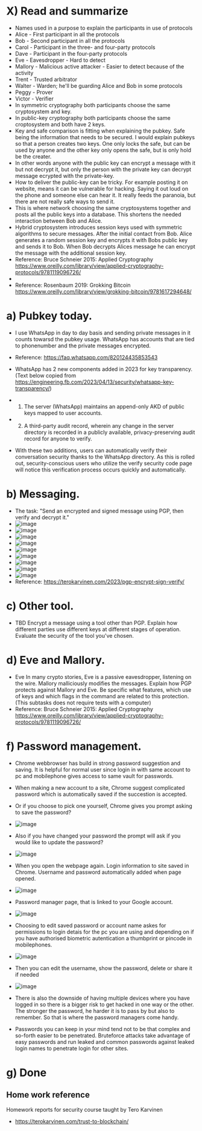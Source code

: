 # X) Read and summarize
- Names used in a purpose to explain the participants in use of protocols
- Alice - First participant in all the protocols
- Bob - Second participant in all the protocols
- Carol - Participant in the three- and four-party protocols
- Dave - Participant in the four-party protocols
- Eve - Eavesdropper - Hard to detect
- Mallory - Malicious active attacker - Easier to detect because of the activity
- Trent - Trusted arbitrator
- Walter - Warden; he'll be guarding Alice and Bob in some protocols
- Peggy - Prover
- Victor - Verifier
- In symmetric cryptography both participants choose the same cryptosystem and key.
- In public-key cryptography both participants choose the same croptosystem and both have 2 keys.
- Key and safe comparison is fitting when explaining the pubkey. Safe being the information that needs to be secured. I would explain pubkeys so that a person creates two keys. One only locks the safe, but can be used by anyone and the other key only opens the safe, but is only hold be the creater.
- In other words anyone with the public key can encrypt a message with it but not decrypt it, but only the person with the private key can decrypt message ecrypted with the private-key.
- How to deliver the public-key can be tricky. For example posting it on website, means it can be vulnerable for hacking. Saying it out loud on the phone and someone else can hear it. It really feeds the paranoia, but there are not really safe ways to send it.
- This is where network choosing the same cryptosystems together and posts all the public keys into a database. This shortens the needed interaction between Bob and Alice.
- Hybrid cryptosystem introduces session keys used with symmetric algorithms to secure messages. After the initial contact from Bob. Alice generates a random session key and encrypts it with Bobs public key and sends it to Bob. When Bob decrypts Alices message he can encrypt the message with the additional session key.
- Reference: Bruce Schneier 2015: Applied Cryptography https://www.oreilly.com/library/view/applied-cryptography-protocols/9781119096726/
- 
- Reference: Rosenbaum 2019: Grokking Bitcoin https://www.oreilly.com/library/view/grokking-bitcoin/9781617294648/


# a) Pubkey today.
- I use WhatsApp in day to day basis and sending private messages in it counts towarsd the pubkey usage. WhatsApp has accounts that are tied to phonenumber and the private messages encrypted.
- Reference: https://faq.whatsapp.com/820124435853543

- WhatsApp has 2 new components added in 2023 for key transparency. (Text below copied from https://engineering.fb.com/2023/04/13/security/whatsapp-key-transparency/)
- 1. The server (WhatsApp) maintains an append-only AKD of public keys mapped to user accounts.
- 2. A third-party audit record, wherein any change in the server directory is recorded in a publicly available, privacy-preserving audit record for anyone to verify.
- With these two additions, users can automatically verify their conversation security thanks to the WhatsApp directory. As this is rolled out, security-conscious users who utilize the verify security code page will notice this verification process occurs quickly and automatically.

# b) Messaging.
- The task: "Send an encrypted and signed message using PGP, then verify and decrypt it."
- ![image](https://github.com/user-attachments/assets/2308bb3c-19f1-4d53-8997-d7b00f58bbaa)
- ![image](https://github.com/user-attachments/assets/19b9e3a0-80b0-4f38-9a66-afa89b37f994)
- ![image](https://github.com/user-attachments/assets/82435903-280c-4a3a-81a9-50e5207ccd3d)
- ![image](https://github.com/user-attachments/assets/47128d30-d8d5-48ec-861e-67bbdd8e73dc)
- ![image](https://github.com/user-attachments/assets/7a3993f1-9449-490e-9576-cf0462c51914)
- ![image](https://github.com/user-attachments/assets/fa4f626b-608b-47d7-84c8-8ce01bbec794)
- ![image](https://github.com/user-attachments/assets/00578baa-b161-42c9-8c38-669cdfc1538e)
- ![image](https://github.com/user-attachments/assets/a7156898-6cae-4f8c-836c-2dee0c9039e2)
- ![image](https://github.com/user-attachments/assets/93d9f2e5-4b1a-450b-b90b-bc08fe1eb768)
- Reference: https://terokarvinen.com/2023/pgp-encrypt-sign-verify/

# c) Other tool.
- TBD
Encrypt a message using a tool other than PGP.
Explain how different parties use different keys at different stages of operation.
Evaluate the security of the tool you've chosen.

# d) Eve and Mallory.
- Eve 
In many crypto stories, Eve is a passive eavesdropper, listening on the wire. Mallory malliciously modifies the messages.
Explain how PGP protects against Mallory and Eve. Be specific what features, which use of keys and which flags in the command are related to this protection.
(This subtasks does not require tests with a computer)
- Reference: Bruce Schneier 2015: Applied Cryptography https://www.oreilly.com/library/view/applied-cryptography-protocols/9781119096726/

# f) Password management.
- Chrome webbrowser has build in strong password suggestion and saving. It is helpful for normal user since login in with same account to pc and mobilephone gives access to same vault for passwords.
- When making a new account to a site, Chrome suggest complicated password which is automatically saved if the succestion is accepted.
- Or if you choose to pick one yourself, Chrome gives you prompt asking to save the password?
- ![image](https://github.com/user-attachments/assets/9e7f312c-7674-455a-862c-47e38af96f8b)
- Also if you have changed your password the prompt will ask if you would like to update the password?
- ![image](https://github.com/user-attachments/assets/df81ddcc-3373-43e4-8c03-e08190c5a2d7)
- When you open the webpage again. Login information to site saved in Chrome. Username and password automatically added when page opened.
- ![image](https://github.com/user-attachments/assets/c41fadac-823e-4583-b170-85874f22a5fa)
- Password manager page, that is linked to your Google account.
- ![image](https://github.com/user-attachments/assets/6f9a3160-44f6-4432-b73a-e833e2cd90f3)
- Choosing to edit saved password or account name askes for permissions to login detais for the pc you are using and depending on if you have authorised biometric autentication a thumbprint or pincode in mobilephones.
- ![image](https://github.com/user-attachments/assets/b50fd36a-f021-4e08-bac0-721edb63e170)
- Then you can edit the username, show the password, delete or share it if needed
- ![image](https://github.com/user-attachments/assets/e21f1aed-e806-4b41-a851-83003221d305)

- There is also the downside of having multiple devices where you have logged in so there is a bigger risk to get hacked in one way or the other. The stronger the password, he harder it is to pass by but also to remember. So that is where the password managers come handy.
- Passwords you can keep in your mind tend not to be that complex and so-forth easier to be penetrated. Bruteforce attacks take advantage of easy passwords and run leaked and common passwords against leaked login names to penetrate login for other sites.

# g) Done



## Home work reference
Homework reports for security course taught by Tero Karvinen
- https://terokarvinen.com/trust-to-blockchain/
